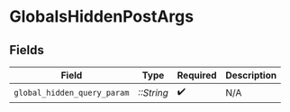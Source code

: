 # GlobalsHiddenPostArgs


## Fields

| Field                       | Type                        | Required                    | Description                 |
| --------------------------- | --------------------------- | --------------------------- | --------------------------- |
| `global_hidden_query_param` | *::String*                  | :heavy_check_mark:          | N/A                         |
